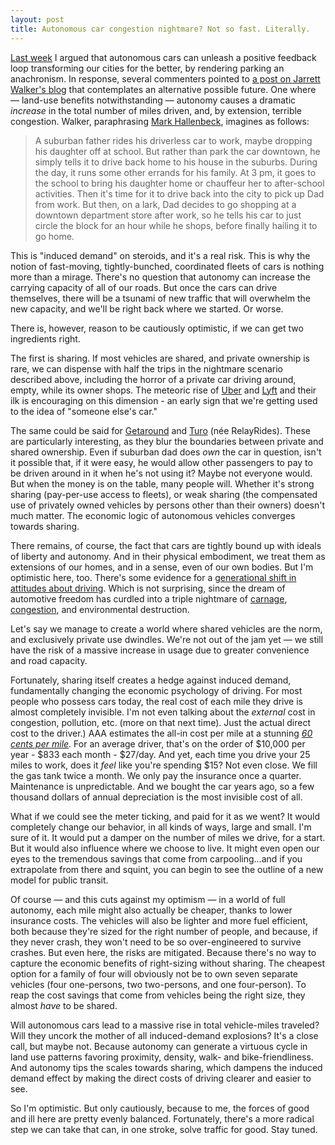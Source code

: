 ```yaml
--- 
layout: post
title: Autonomous car congestion nightmare? Not so fast. Literally.  
---
```


[Last week][parking-post] I argued that autonomous cars can unleash a positive feedback loop transforming our cities for the better, by rendering parking an anachronism. In response, several commenters pointed to [a post on Jarrett Walker's blog][jarrett-walker-congestion-disaster] that contemplates an alternative possible future. One where — land-use benefits notwithstanding — autonomy causes a dramatic _increase_ in the total number of miles driven, and, by extension, terrible congestion. Walker, paraphrasing [Mark Hallenbeck][hallenbeck-bio], imagines as follows:

> A suburban father rides his driverless car to work, maybe dropping his daughter off at school. But rather than park the car downtown, he simply tells it to drive back home to his house in the suburbs. During the day, it runs some other errands for his family. At 3 pm, it goes to the school to bring his daughter home or chauffeur her to after-school activities. Then it's time for it to drive back into the city to pick up Dad from work. But then, on a lark, Dad decides to go shopping at a downtown department store after work, so he tells his car to just circle the block for an hour while he shops, before finally hailing it to go home.

This is "induced demand" on steroids, and it's a real risk. This is why the notion of fast-moving, tightly-bunched, coordinated fleets of cars is nothing more than a mirage. There's no question that autonomy can increase the carrying capacity of all of our roads. But once the cars can drive themselves, there will be a tsunami of new traffic that will overwhelm the new capacity, and we'll be right back where we started. Or worse. 

There is, however, reason to be cautiously optimistic, if we can get two ingredients right. 

The first is sharing. If most vehicles are shared, and private ownership is rare, we can dispense with half the trips in the nightmare scenario described above, including the horror of a private car driving around, empty, while its owner shops. The meteoric rise of [Uber][uber-link] and [Lyft][lyft-link] and their ilk is encouraging on this dimension - an early sign that we're getting used to the idea of "someone else's car."  

The same could be said for [Getaround][getaround-link] and [Turo][turo-link] (née RelayRides). These are particularly interesting, as they blur the boundaries between private and shared ownership. Even if suburban dad does _own_ the car in question, isn't it possible that, if it were easy, he would allow other passengers to pay to be driven around in it when he's not using it? Maybe not everyone would. But when the money is on the table, many people will. Whether it's strong sharing (pay-per-use access to fleets), or weak sharing (the compensated use of privately owned vehicles by persons other than their owners) doesn't much matter. The economic logic of autonomous vehicles converges towards sharing. 

There remains, of course, the fact that cars are tightly bound up with ideals of liberty and autonomy. And in their physical embodiment, we treat them as extensions of our homes, and in a sense, even of our own bodies. But I'm optimistic here, too. There's some evidence for a [generational shift in attitudes about driving][generational-shift]. Which is not surprising, since the dream of automotive freedom has curdled into a triple nightmare of [carnage][cdc-impact], [congestion][reuters-time-impact], and environmental destruction.

Let's say we manage to create a world where shared vehicles are the norm, and exclusively private use dwindles. We're not out of the jam yet — we still have the risk of a massive increase in usage due to greater convenience and road capacity. 

Fortunately, sharing itself creates a hedge against induced demand, fundamentally changing the economic psychology of driving. For most people who possess cars today, the real cost of each mile they drive is almost completely invisible. I'm not even talking about the _external_ cost in congestion, pollution, etc. (more on that next time). Just the actual direct cost to the driver.) AAA estimates the all-in cost per mile at a stunning [*60 cents per mile*][aaa-per-mile-cost-estimate]. For an average driver, that's on the order of $10,000 per year - $833 each month - $27/day. And yet, each time you drive your 25 miles to work, does it _feel_ like you're spending $15? Not even close. We fill the gas tank twice a month. We only pay the insurance once a quarter. Maintenance is unpredictable. And we bought the car years ago, so a few thousand dollars of annual depreciation is the most invisible cost of all. 

What if we could see the meter ticking, and paid for it as we went? It would completely change our behavior, in all kinds of ways, large and small. I'm sure of it. It would put a damper on the number of miles we drive, for a start. But it would also influence where we choose to live. It might even open our eyes to the tremendous savings that come from carpooling...and if you extrapolate from there and squint, you can begin to see the outline of a new model for public transit. 

Of course — and this cuts against my optimism — in a world of full autonomy, each mile might also actually be cheaper, thanks to lower insurance costs. The vehicles will also be lighter and more fuel efficient, both because they're sized for the right number of people, and because, if they never crash, they won't need to be so over-engineered to survive crashes. But even here, the risks are mitigated. Because there's no way to capture the economic benefits of right-sizing without sharing. The cheapest option for a family of four will obviously not be to own seven separate vehicles (four one-persons, two two-persons, and one four-person). To reap the cost savings that come from vehicles being the right size, they almost _have_ to be shared.

Will autonomous cars lead to a massive rise in total vehicle-miles traveled? Will they uncork the mother of all induced-demand explosions? It's a close call, but maybe not. Because autonomy can generate a virtuous cycle in land use patterns favoring proximity, density, walk- and bike-friendliness. And autonomy tips the scales towards sharing, which dampens the induced demand effect by making the direct costs of driving clearer and easier to see.

So I'm optimistic. But only cautiously, because to me, the forces of good and ill here are pretty evenly balanced. Fortunately, there's a more radical step we can take that can, in one stroke, solve traffic for good. Stay tuned. 

[parking-post]: https://medium.com/@scottforman/autonomous-cars-and-the-end-of-parking-26102024f8dc
[jarrett-walker-congestion-disaster]: http://humantransit.org/2015/11/self-driving-cars-a-coming-congestion-disaster.html
[hallenbeck-bio]: http://cms.ce.ufl.edu/about_cms/hallenbeck_bio.php
[generational-shift]: http://www.citylab.com/commute/2015/07/the-clearest-explanation-yet-for-why-millennials-are-driving-less/398366/
[uber-link]: https://www.uber.com/invite/hvmds
[lyft-link]: https://www.lyft.com/invited/SCOTT574250
[getaround-link]: https://www.getaround.com/invite/sjforman
[turo-link]: https://turo.com/referral?code=253426rXU9PR
[cdc-impact]: http://www.cdc.gov/nchs/fastats/accidental-injury.htm
[reuters-time-impact]: http://www.reuters.com/article/us-usa-traffic-study-idUSKCN0QV0A820150826
[aaa-per-mile-cost-estimate]: http://newsroom.aaa.com/tag/driving-cost-per-mile/
